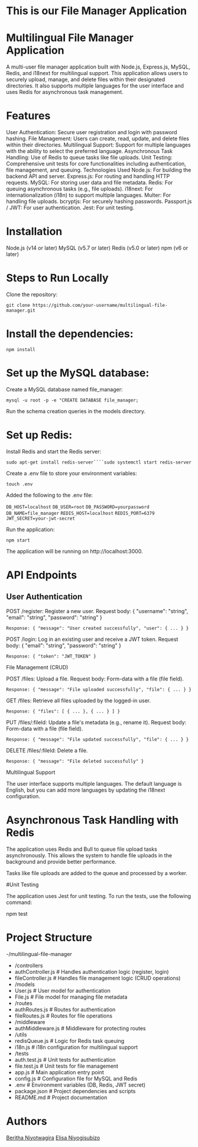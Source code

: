 
# This is our File Manager Application

# Multilingual File Manager Application

A multi-user file manager application built with Node.js, Express.js, MySQL, Redis, and i18next for multilingual support. This application allows users to securely upload, manage, and delete files within their designated directories. It also supports multiple languages for the user interface and uses Redis for asynchronous task management.

# Features

User Authentication: Secure user registration and login with password hashing.
File Management: Users can create, read, update, and delete files within their directories.
Multilingual Support: Support for multiple languages with the ability to select the preferred language.
Asynchronous Task Handling: Use of Redis to queue tasks like file uploads.
Unit Testing: Comprehensive unit tests for core functionalities including authentication, file management, and queuing.
Technologies Used
Node.js: For building the backend API and server.
Express.js: For routing and handling HTTP requests.
MySQL: For storing user data and file metadata.
Redis: For queuing asynchronous tasks (e.g., file uploads).
i18next: For internationalization (i18n) to support multiple languages.
Multer: For handling file uploads.
bcryptjs: For securely hashing passwords.
Passport.js / JWT: For user authentication.
Jest: For unit testing.

# Installation

Node.js (v14 or later)
MySQL (v5.7 or later)
Redis (v5.0 or later)
npm (v6 or later)

# Steps to Run Locally

Clone the repository:

```git clone https://github.com/your-username/multilingual-file-manager.git```


# Install the dependencies:


```npm install```

# Set up the MySQL database:

Create a MySQL database named file_manager:

```mysql -u root -p -e "CREATE DATABASE file_manager;```

Run the schema creation queries in the models directory.

# Set up Redis:

Install Redis and start the Redis server:

```sudo apt-get install redis-server````sudo systemctl start redis-server```

Create a .env file to store your environment variables:


```touch .env```

Added the following to the .env file:


```DB_HOST=localhost```
```DB_USER=root```
```DB_PASSWORD=yourpassword```
```DB_NAME=file_manager```
```REDIS_HOST=localhost```
```REDIS_PORT=6379```
```JWT_SECRET=your-jwt-secret```


Run the application:

```npm start```

The application will be running on http://localhost:3000.

# API Endpoints

## User Authentication

POST /register: Register a new user.
Request body: { "username": "string", "email": "string", "password": "string" }

```Response: { "message": "User created successfully", "user": { ... } }```

POST /login: Log in an existing user and receive a JWT token.
Request body: { "email": "string", "password": "string" }

```Response: { "token": "JWT_TOKEN" }```

File Management (CRUD)

POST /files: Upload a file.
Request body: Form-data with a file (file field).

```Response: { "message": "File uploaded successfully", "file": { ... } }```

GET /files: Retrieve all files uploaded by the logged-in user.

```Response: { "files": [ { ... }, { ... } ] }```

PUT /files/:fileId: Update a file's metadata (e.g., rename it).
Request body: Form-data with a file (file field).

```Response: { "message": "File updated successfully", "file": { ... } }```

DELETE /files/:fileId: Delete a file.

```Response: { "message": "File deleted successfully" }```

Multilingual Support

The user interface supports multiple languages. The default language is English, but you can add more languages by updating the i18next configuration.

# Asynchronous Task Handling with Redis

The application uses Redis and Bull to queue file upload tasks asynchronously. This allows the system to handle file uploads in the background and provide better performance.

Tasks like file uploads are added to the queue and processed by a worker.

#Unit Testing

The application uses Jest for unit testing. To run the tests, use the following command:

npm test

# Project Structure

-/multilingual-file-manager
-  /controllers
-    authController.js      # Handles authentication logic (register, login)
-    fileController.js      # Handles file management logic (CRUD operations)
-  /models
-    User.js                # User model for authentication
-    File.js                # File model for managing file metadata
-  /routes
-   authRoutes.js          # Routes for authentication
-   fileRoutes.js          # Routes for file operations
-  /middleware
-    authMiddleware.js      # Middleware for protecting routes
-  /utils
-   redisQueue.js          # Logic for Redis task queuing
-    i18n.js                # i18n configuration for multilingual support
-  /tests
-    auth.test.js           # Unit tests for authentication
-    file.test.js           # Unit tests for file management
-  app.js                   # Main application entry point
-  config.js                # Configuration file for MySQL and Redis
-  .env                     # Environment variables (DB, Redis, JWT secret)
-  package.json             # Project dependencies and scripts
-  README.md                # Project documentation
  

# Authors

[Beritha Niyotwagira](https://github.com/Beritha-n12)
[Elisa Niyogisubizo](https://github.com/ElisaNiyogisubizo)

